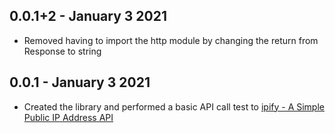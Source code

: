 ## 0.0.1+2 - January 3 2021

* Removed having to import the http module by changing the return from Response to string

## 0.0.1 - January 3 2021

* Created the library and performed a basic API call test to [ipify - A Simple Public IP Address API](https://www.ipify.org/)
